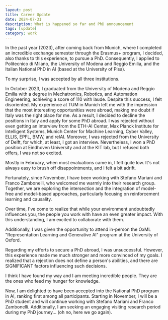 ```yaml
---
layout: post
title: Career Update
date: 2024-07-31
description: What is happened so far and PhD announcement
tags: [update]
category: work
---
```


In the past year (2023), after coming back from Munich, where I completed an incredible exchange semester through the
Erasmus+ program, I decided, also thanks to this experience, to pursue a PhD. Consequently, I applied to Politecnico
di Milano, the University of Modena and Reggio Emilia, and the Italian National PhD in AI (based at the University of
Pisa).

To my surprise, I was accepted by all three institutions.

In October 2023, I graduated from the University of Modena and Reggio Emilia with a degree in Mechatronics, Robotics,
and Automation Engineering, achieving a score of 110 with laude. Despite this success, I felt disoriented.
My experience at TUM in Munich left me with the impression that the most interesting opportunities were abroad,
making me doubt if Italy was the right place for me. As a result, I decided to decline the positions in Italy and apply
for some PhD abroad. I was rejected without even getting an interview from the ETH-AI Center, Max Planck Institute for
Intelligent Systems, Munich Center for Machine Learning, Cyber Valley, ELLIS, EPFL, BMW, and relAI. Moreover, I was
rejected from the University of Delft, for which, at least, I got an interview. Nevertheless, I won a PhD position at
Eindhoven University and at the KIT lab, but I refused both offers, I was not so excited.

Mostly in February, when most evaluations came in, I felt quite low. It's not always easy to brush off disappointments,
and I felt a bit adrift.

Fortunately, since November, I have been working with Stefano Mariani and Franco Zambonelli, who welcomed me warmly into
their research group. Together, we are exploring the intersection and the integration of model-free and model-based
approaches, particularly focusing on reinforcement learning and causality.

Over time, I've come to realize that while your environment undoubtedly influences you, the people you work with have
an even greater impact. With this understanding, I am excited to collaborate with them.

Additionally, I was given the opportunity to attend in-person the OxML "Representation Learning and Generative AI"
program at the University of Oxford.

Regarding my efforts to secure a PhD abroad, I was unsuccessful. However, this experience made me much stronger and
more convinced of my goals. I realized that a rejection does not define a person's abilities, and there are
SIGNIFICANT factors influencing such decisions.

I think I have found my way and I am meeting incredible people. They are the ones who feed my hunger for knowledge.

Now, I am delighted to have been accepted into the National PhD program in AI, ranking first among all participants.
Starting in November, I will be a PhD student and will continue working with Stefano Mariani and Franco Zambonelli.
Additionally, I am seeking an engaging visiting research period during my PhD journey... (oh no, here we go again).

